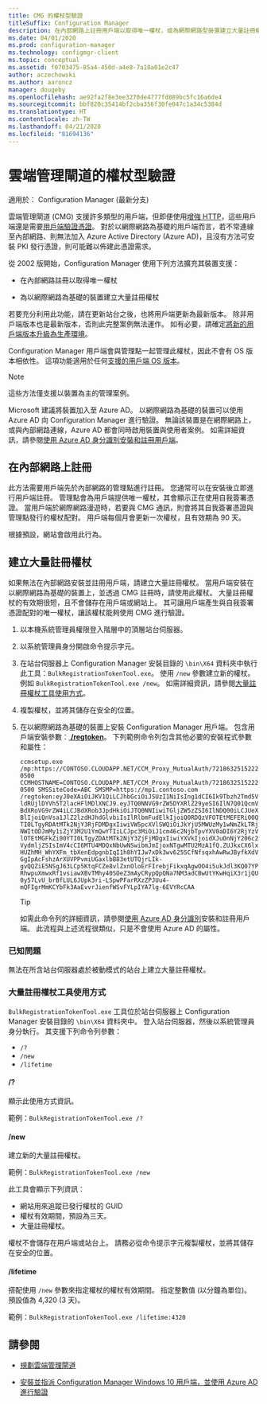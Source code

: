 ```yaml
---
title: CMG 的權杖型驗證
titleSuffix: Configuration Manager
description: 在內部網路上註冊用戶端以取得唯一權杖，或為網際網路型裝置建立大量註冊權杖。
ms.date: 04/01/2020
ms.prod: configuration-manager
ms.technology: configmgr-client
ms.topic: conceptual
ms.assetid: f0703475-85a4-450d-a4e8-7a18a01e2c47
author: aczechowski
ms.author: aaroncz
manager: dougeby
ms.openlocfilehash: ae92fa2f8e3ee3270de4777fd889bc5fc16a6de4
ms.sourcegitcommit: bbf820c35414bf2cba356f30fe047c1a34c5384d
ms.translationtype: HT
ms.contentlocale: zh-TW
ms.lasthandoff: 04/21/2020
ms.locfileid: "81694136"
---
```

# <a name="token-based-authentication-for-cloud-management-gateway"></a>雲端管理閘道的權杖型驗證

適用於：  Configuration Manager (最新分支)

<!--5686290-->

雲端管理閘道 (CMG) 支援許多類型的用戶端，但即便使用[增強 HTTP](../../plan-design/hierarchy/enhanced-http.md)，這些用戶端還是需要[用戶端驗證憑證](../manage/cmg/certificates-for-cloud-management-gateway.md#for-internet-based-clients-communicating-with-the-cloud-management-gateway)。 對於以網際網路為基礎的用戶端而言，若不常連線至內部網路、則無法加入 Azure Active Directory (Azure AD)，且沒有方法可安裝 PKI 發行憑證，則可能難以佈建此憑證需求。

從 2002 版開始，Configuration Manager 使用下列方法擴充其裝置支援：

- 在內部網路註冊以取得唯一權杖

- 為以網際網路為基礎的裝置建立大量註冊權杖

若要充分利用此功能，請在更新站台之後，也將用戶端更新為最新版本。 除非用戶端版本也是最新版本，否則此完整案例無法運作。 如有必要，請確定[將新的用戶端版本升級為生產環境](../manage/upgrade/test-client-upgrades.md#to-promote-the-new-client-to-production)。

Configuration Manager 用戶端會與管理點一起管理此權杖，因此不會有 OS 版本相依性。 這項功能適用於任何[支援的用戶端 OS 版本](../../plan-design/configs/supported-operating-systems-for-clients-and-devices.md)。

> [!NOTE]
> 這些方法僅支援以裝置為主的管理案例。
>
> Microsoft 建議將裝置加入至 Azure AD。 以網際網路為基礎的裝置可以使用 Azure AD 向 Configuration Manager 進行驗證。 無論該裝置是在網際網路上，或與內部網路連線，Azure AD 都會同時啟用裝置與使用者案例。 如需詳細資訊，請參閱[使用 Azure AD 身分識別安裝和註冊用戶端](deploy-clients-cmg-azure.md#install-and-register-the-client-using-azure-ad-identity)。

## <a name="register-on-the-internal-network"></a>在內部網路上註冊

此方法需要用戶端先於內部網路的管理點進行註冊。 您通常可以在安裝後立即進行用戶端註冊。 管理點會為用戶端提供唯一權杖，其會顯示正在使用自我簽署憑證。 當用戶端於網際網路漫遊時，若要與 CMG 通訊，則會將其自我簽署憑證與管理點發行的權杖配對。 用戶端每個月會更新一次權杖，且有效期為 90 天。

根據預設，網站會啟用此行為。

## <a name="create-a-bulk-registration-token"></a>建立大量註冊權杖

如果無法在內部網路安裝並註冊用戶端，請建立大量註冊權杖。 當用戶端安裝在以網際網路為基礎的裝置上，並透過 CMG 註冊時，請使用此權杖。 大量註冊權杖的有效期很短，且不會儲存在用戶端或網站上。 其可讓用戶端產生與自我簽署憑證配對的唯一權杖，讓該權杖能夠使用 CMG 進行驗證。

1. 以本機系統管理員權限登入階層中的頂層站台伺服器。

1. 以系統管理員身分開啟命令提示字元。

1. 在站台伺服器上 Configuration Manager 安裝目錄的 `\bin\X64` 資料夾中執行此工具：`BulkRegistrationTokenTool.exe`。 使用 `/new` 參數建立新的權杖。 例如 `BulkRegistrationTokenTool.exe /new`。 如需詳細資訊，請參閱[大量註冊權杖工具使用方式](#bulk-registration-token-tool-usage)。

1. 複製權杖，並將其儲存在安全的位置。

1. 在以網際網路為基礎的裝置上安裝 Configuration Manager 用戶端。 包含用戶端安裝參數：[ **/regtoken**](about-client-installation-properties.md#regtoken)。 下列範例命令列包含其他必要的安裝程式參數和屬性：

    `ccmsetup.exe /mp:https://CONTOSO.CLOUDAPP.NET/CCM_Proxy_MutualAuth/72186325152220500 CCMHOSTNAME=CONTOSO.CLOUDAPP.NET/CCM_Proxy_MutualAuth/72186325152220500 SMSSiteCode=ABC SMSMP=https://mp1.contoso.com /regtoken:eyJ0eXAiOiJKV1QiLCJhbGciOiJSUzI1NiIsIng1dCI6Ik9Tbzh2Tmd5VldRUjlDYVh5T2lacHFlMDlXNCJ9.eyJTQ0NNVG9rZW5DYXRlZ29yeSI6IlN7Q01QcmVBdXRoVG9rZW4iLCJBdXRob3JpdHkiOiJTQ0NNIiwiTGljZW5zZSI6IlNDQ00iLCJUeXBlIjoiQnVsa1JlZ2lzdHJhdGlvbiIsIlRlbmFudElkIjoiQ0RDQzVFOTEtMEFERi00QTI0LTgyRDAtMTk2NjY3RjFDMDgxIiwiVW5pcXVlSWQiOiJkYjU5MWUzMy1wNmZkLTRjNWItODJmMy1iZjY3M2U1YmQwYTIiLCJpc3MiOiJ1cm46c2NjbTpvYXV0aDI6Y2RjYzVlOTEtMGFkZi00YTI0LTgyZDAtMTk2NjY3ZjFjMDgxIiwiYXVkIjoidXJuOnNjY206c2VydmljZSIsImV4cCI6MTU4MDQxNbUwNSwibmJmIjoxNTgwMTU2MzA1fQ.ZUJkxCX6lxHUZhMH_WhYXFm_tbXenEdpgnbIqI1h8hYIJw7xDk3wv625SCfNfsqxhAwRwJByfkXdVGgIpAcFshzArXUVPPvmiUGaxlbB83etUTQjrLIk-gvQQZiE5NSgJ63LCp5KtqFCZe8vlZxnOloErFIrebjFikxqAgwOO4i5ukJdl3KQ07YPRhwpuXmwxRf1vsiawXBvTMhy40SOeZ3mAyCRypQpQNa7NM3adCBwUtYKwHqiX3r1jQU0y57LvU_brBfLUL6JUpk3ri-LSpwPFarRXzZPJUu4-mQFIgrMmKCYbFk3AaEvvrJienfWSvFYLpIYA7lg-6EVYRcCAA`

    > [!TIP]
    > 如需此命令列的詳細資訊，請參閱[使用 Azure AD 身分識別](deploy-clients-cmg-azure.md#install-and-register-the-client-using-azure-ad-identity)安裝和註冊用戶端。 此流程與上述流程很類似，只是不會使用 Azure AD 的屬性。

### <a name="known-issues"></a>已知問題

無法在所含站台伺服器處於被動模式的站台上建立大量註冊權杖。<!-- 6399087 -->

### <a name="bulk-registration-token-tool-usage"></a>大量註冊權杖工具使用方式

`BulkRegistrationTokenTool.exe` 工具位於站台伺服器上 Configuration Manager 安裝目錄的 `\bin\X64` 資料夾中。 登入站台伺服器，然後以系統管理員身分執行。 其支援下列命令列參數：

- `/?`
- `/new`
- `/lifetime`

#### <a name=""></a>/?

顯示此使用方式資訊。

範例：`BulkRegistrationTokenTool.exe /?`

#### <a name="new"></a>/new

建立新的大量註冊權杖。

範例：`BulkRegistrationTokenTool.exe /new`

此工具會顯示下列資訊：
  
- 網站用來追蹤已發行權杖的 GUID
- 權杖有效期間，預設為三天。
- 大量註冊權杖。

權杖不會儲存在用戶端或站台上。 請務必從命令提示字元複製權杖，並將其儲存在安全的位置。

#### <a name="lifetime"></a>/lifetime

搭配使用 `/new` 參數來指定權杖的權杖有效期間。 指定整數值 (以分鐘為單位)。 預設值為 4,320 (3 天)。

範例：`BulkRegistrationTokenTool.exe /lifetime:4320`

## <a name="see-also"></a>請參閱

- [規劃雲端管理閘道](../manage/cmg/plan-cloud-management-gateway.md)

- [安裝並指派 Configuration Manager Windows 10 用戶端，並使用 Azure AD 進行驗證](deploy-clients-cmg-azure.md)
